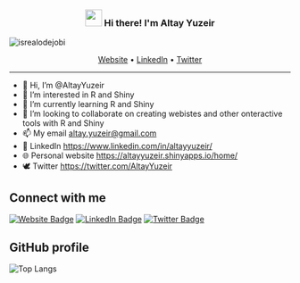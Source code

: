 <!-- Heading -->
<h3 align="center"><img src = "https://raw.githubusercontent.com/MartinHeinz/MartinHeinz/master/wave.gif" width = 30px> Hi there! I'm Altay Yuzeir</h3>

<!-- Profile Views -->

<p align="left"> <img src="https://komarev.com/ghpvc/?username=AltayYuzeir&label=Profile%20views&color=0e75b6&style=flat" alt="isrealodejobi" />
</p>

<p align="center">
  <a href="https://altayyuzeir.shinyapps.io/home/">Website</a> •
  <a href="https://twitter.com/AltayYuzeir">LinkedIn</a> •
  <a href="https://www.linkedin.com/in/altayyuzeir/">Twitter</a>

</p>

---

- 👋 Hi, I’m @AltayYuzeir
- 👀 I’m interested in R and Shiny
- 🌱 I’m currently learning R and Shiny
- 💞️ I’m looking to collaborate on creating webistes and other onteractive tools with R and Shiny
- 📫 My email altay.yuzeir@gmail.com
- :link: LinkedIn https://www.linkedin.com/in/altayyuzeir/
- :globe_with_meridians: Personal website https://altayyuzeir.shinyapps.io/home/
- :dove: Twitter https://twitter.com/AltayYuzeir


<h2>Connect with me </h2>
    <p>
  <a href="https://altayyuzeir.shinyapps.io/home/"><img src="https://img.shields.io/badge/-Altay Yuzeir-informational?style=plastic&amp;labelColor=informational&amp;logo=R&amp;link=https://altayyuzeir.shinyapps.io/home/" alt="Website Badge"></a>
        <a href="https://linkedin.com/in/altayyuzeir/"><img src="https://img.shields.io/badge/-Altay%20Yuzeir%20-blue?style=plastic&amp;labelColor=blue&amp;logo=LinkedIn&amp;link=https://linkedin.com/in/altayyuzeir/" alt="LinkedIn Badge"></a> 
       <a href="https://twitter.com/@AltayYuzeir/"><img src="https://img.shields.io/badge/-Altay Yuzeir-informational?style=plastic&amp;labelColor=informational&amp;logo=Twitter&amp;link=https://twitter.com/AltayYuzeir" alt="Twitter Badge"></a>
   </p>

  <h2>GitHub profile </h3>
  
  ![Top Langs](https://github-readme-stats.vercel.app/api/top-langs/?username=AltayYuzeir&layout=compact&theme=dark&hide_border=true)



<!---
AltayYuzeir/AltayYuzeir is a ✨ special ✨ repository because its `README.md` (this file) appears on your GitHub profile.
You can click the Preview link to take a look at your changes.
--->
